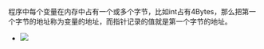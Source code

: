 程序中每个变量在内存中占有一个或多个字节，比如int占有4Bytes，那么把第一个字节的地址称为变量的地址，而指针记录的值就是第一个字节的地址。
* ![](http://upload-images.jianshu.io/upload_images/7177220-0e8c130638abdfa5.png?imageMogr2/auto-orient/strip%7CimageView2/2/w/1240)
